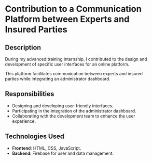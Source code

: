 # Contribution to a Communication Platform between Experts and Insured Parties

## Description
During my advanced training internship, I contributed to the design and development of specific user interfaces for an online platform. 

This platform facilitates communication between experts and insured parties while integrating an administrator dashboard.

## Responsibilities
- Designing and developing user-friendly interfaces.
- Participating in the integration of the administrator dashboard.
- Collaborating with the development team to enhance the user experience.

## Technologies Used
- **Frontend**: HTML, CSS, JavaScript.
- **Backend**: Firebase for user and data management.
